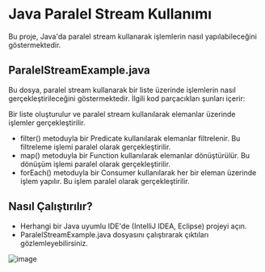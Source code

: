 # Java Paralel Stream Kullanımı
Bu proje, Java'da paralel stream kullanarak işlemlerin nasıl yapılabileceğini göstermektedir.

## ParalelStreamExample.java
Bu dosya, paralel stream kullanarak bir liste üzerinde işlemlerin nasıl gerçekleştirileceğini göstermektedir. İlgili kod parçacıkları şunları içerir:

Bir liste oluşturulur ve paralel stream kullanılarak elemanlar üzerinde işlemler gerçekleştirilir.
- filter() metoduyla bir Predicate kullanılarak elemanlar filtrelenir. Bu filtreleme işlemi paralel olarak gerçekleştirilir.
- map() metoduyla bir Function kullanılarak elemanlar dönüştürülür. Bu dönüşüm işlemi paralel olarak gerçekleştirilir.
- forEach() metoduyla bir Consumer kullanılarak her bir eleman üzerinde işlem yapılır. Bu işlem paralel olarak gerçekleştirilir.

## Nasıl Çalıştırılır?
- Herhangi bir Java uyumlu IDE'de (IntelliJ IDEA, Eclipse) projeyi açın.
- ParalelStreamExample.java dosyasını çalıştırarak çıktıları gözlemleyebilirsiniz.



![image](https://github.com/esmanur-karatas/NewWithJava8/assets/83882274/cfce4a80-1c31-48b5-8f66-1df0d8d6af61)
